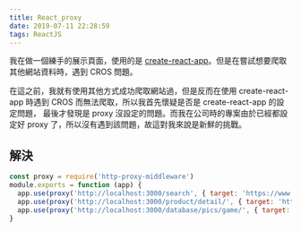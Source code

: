 ```yaml
---
title: React_proxy
date: 2019-07-11 22:28:59
tags: ReactJS
---
```

  我在做一個練手的展示頁面，使用的是 [create-react-app](https://github.com/facebook/create-react-app)。但是在嘗試想要爬取其他網站資料時，遇到 CROS 問題。

在這之前，我就有使用其他方式成功爬取網站過，但是反而在使用 create-react-app 時遇到 CROS 而無法爬取，所以我首先懷疑是否是 create-react-app 的設定問題，
最後才發現是 proxy 沒設定的問題。而我在公司時的專案由於已經都設定好 proxy 了，所以沒有遇到該問題，故這對我來說是新鮮的挑戰。

## 解決
```javascript
const proxy = require('http-proxy-middleware')
module.exports = function (app) {
  app.use(proxy('http://localhost:3000/search', { target: 'https://www.suruga-ya.jp', changeOrigin: true }))
  app.use(proxy('http://localhost:3000/product/detail/', { target: 'https://www.suruga-ya.jp/', changeOrigin: true }))
  app.use(proxy('http://localhost:3000/database/pics/game/', { target: 'https://www.suruga-ya.jp/', changeOrigin: true }))
}
```

